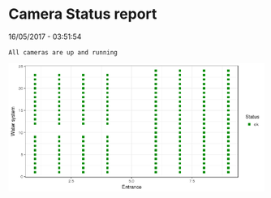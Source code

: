 Camera Status report
================
16/05/2017 - 03:51:54

    All cameras are up and running

![](camreport_files/figure-markdown_github/unnamed-chunk-2-1.png)
